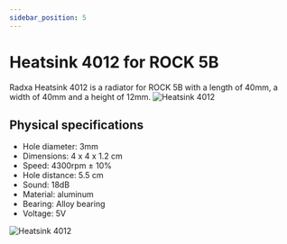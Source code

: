 ```yaml
---
sidebar_position: 5
---
```


# Heatsink 4012 for ROCK 5B

Radxa Heatsink 4012 is a radiator for ROCK 5B with a length of 40mm, a width of 40mm and a height of 12mm.
![Heatsink 4012](/img/accessories/heatsink-4012-1.webp)

## Physical specifications

- Hole diameter: 3mm
- Dimensions: 4 x 4 x 1.2 cm
- Speed: 4300rpm ± 10%
- Hole distance: 5.5 cm
- Sound: 18dB
- Material: aluminum
- Bearing: Alloy bearing
- Voltage: 5V

![Heatsink 4012](/img/accessories/heatsink-4012-2.webp)
